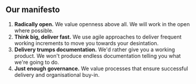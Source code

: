 ## Our manifesto

1.  **Radically open.** We value openness above all.
    We will work in the open where possible.
2.  **Think big, deliver fast.** We use agile approaches to
    deliver frequent working increments to move you towards
    your desintation.
3.  **Delivery trumps documentation.** We'd rather give you a
    working product. We won't produce endless documentation
    telling you what we're going to do.
4.  **Just enough governance.** We value processes that ensure
    successful delivery and organisational buy-in.